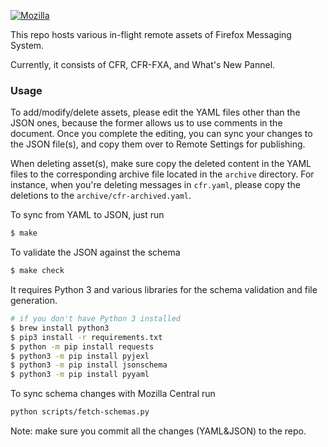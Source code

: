 [![Mozilla](https://circleci.com/gh/mozilla/messaging-system-inflight-assets.svg?style=svg)](https://circleci.com/gh/mozilla/messaging-system-inflight-assets)

This repo hosts various in-flight remote assets of Firefox Messaging System.

Currently, it consists of CFR, CFR-FXA, and What's New Pannel.

### Usage

To add/modify/delete assets, please edit the YAML files other than the JSON ones, because the former allows us to use comments in the document. Once you complete the editing, you can sync your changes to the JSON file(s), and copy them over to Remote Settings for publishing.

When deleting asset(s), make sure copy the deleted content in the YAML files to
the corresponding archive file located in the `archive` directory. For instance,
when you're deleting messages in `cfr.yaml`, please copy the deletions to the
`archive/cfr-archived.yaml`.

To sync from YAML to JSON, just run

```sh
$ make
```

To validate the JSON against the schema

```sh
$ make check
```

It requires Python 3 and various libraries for the schema validation and file generation.

```sh
# if you don't have Python 3 installed
$ brew install python3
$ pip3 install -r requirements.txt
$ python -m pip install requests
$ python3 -m pip install pyjexl
$ python3 -m pip install jsonschema
$ python3 -m pip install pyyaml
```

To sync schema changes with Mozilla Central run

```sh
python scripts/fetch-schemas.py
```

Note: make sure you commit all the changes (YAML&JSON) to the repo.
